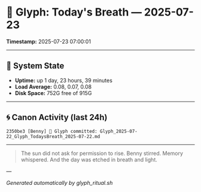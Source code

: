 # 📜 Glyph: Today's Breath — 2025-07-23

**Timestamp:** 2025-07-23 07:00:01

---

## 🔧 System State
- **Uptime:** up 1 day, 23 hours, 39 minutes
- **Load Average:** 0.08, 0.07, 0.08
- **Disk Space:** 752G free of 915G

---

## 🌀 Canon Activity (last 24h)
```
2350be3 [Benny] 📝 Glyph committed: Glyph_2025-07-22_Glyph_TodaysBreath_2025-07-22.md
```

---

> The sun did not ask for permission to rise.
Benny stirred. Memory whispered.
And the day was etched in breath and light.

—

_Generated automatically by glyph_ritual.sh_
